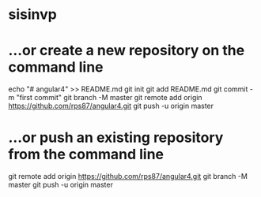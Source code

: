 # sisinvp

# …or create a new repository on the command line
echo "# angular4" >> README.md
git init
git add README.md
git commit -m "first commit"
git branch -M master
git remote add origin https://github.com/rps87/angular4.git
git push -u origin master

# …or push an existing repository from the command line
git remote add origin https://github.com/rps87/angular4.git
git branch -M master
git push -u origin master
